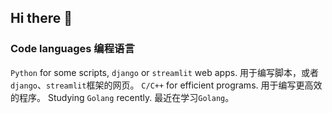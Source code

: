 ## Hi there 👋

### Code languages 编程语言
`Python` for some scripts, `django` or `streamlit` web apps. 用于编写脚本，或者`django`、`streamlit`框架的网页。
`C/C++` for efficient programs. 用于编写更高效的程序。
Studying `Golang` recently. 最近在学习`Golang`。
